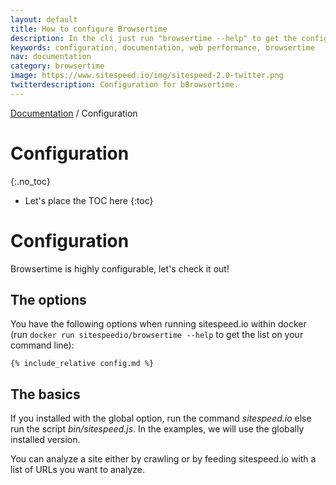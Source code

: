 ```yaml
---
layout: default
title: How to configure Browsertime
description: In the cli just run "browsertime --help" to get the configuration options.
keywords: configuration, documentation, web performance, browsertime
nav: documentation
category: browsertime
image: https://www.sitespeed.io/img/sitespeed-2.0-twitter.png
twitterdescription: Configuration for bBrowsertime.
---
```

[Documentation]({{site.baseurl}}/documentation/browsertime/) / Configuration

# Configuration
{:.no_toc}

* Let's place the TOC here
{:toc}

# Configuration
Browsertime is highly configurable, let's check it out!

## The options
You have the following options when running sitespeed.io within docker (run <code>docker run sitespeedio/browsertime --help</code> to get the list on your command line):

~~~help
{% include_relative config.md %}
~~~


## The basics
If you installed with the global option, run the command *sitespeed.io* else run the script *bin/sitespeed.js*.  In the examples, we will use the globally installed version.

You can analyze a site either by crawling or by feeding sitespeed.io with a list of URLs you want to analyze.
